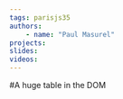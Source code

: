 ```yaml
---
tags: parisjs35
authors:
    - name: "Paul Masurel"
projects:
slides:
videos:
---
```

#A huge table in the DOM

